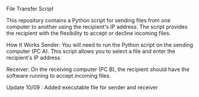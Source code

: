 File Transfer Script

This repository contains a Python script for sending files from one computer to another using the recipient's IP address. The script provides the recipient with the flexibility to accept or decline incoming files.

How It Works
Sender: You will need to run the Python script on the sending computer (PC A). This script allows you to select a file and enter the recipient's IP address.

Receiver: On the receiving computer (PC B), the recipient should have the software running to accept incoming files.

Update 10/09 : Added executable file for sender and receiver 
